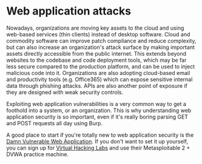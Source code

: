 # Web application attacks

Nowadays, organizations are moving key assets to the cloud and using web-based services \(thin clients\) instead of desktop software. Cloud and commodity software can improve patch compliance and reduce complexity, but can also increase an organization's attack surface by making important assets directly accessible from the public internet. This extends beyond websites to the codebase and code deployment tools, which may be far less secure compared to the production platform, and can be used to inject malicious code into it. Organizations are also adopting cloud-based email and productivity tools \(e.g. Office365\) which can expose sensitive internal data through phishing attacks. APIs are also another point of exposure if they are designed with weak security controls.

Exploiting web application vulnerabilities is a very common way to get a foothold into a system, or an organization. This is why understanding web application security is so important, even if it's really boring parsing GET and POST requests all day using Burp.

A good place to start if you're totally new to web application security is the [Damn Vulnerable Web Application](http://www.dvwa.co.uk/). If you don't want to set it up yourself, you can sign up for [Virtual Hacking Labs](https://www.virtualhackinglabs.com/) and use their Metasploitable 2 + DVWA practice machine.

